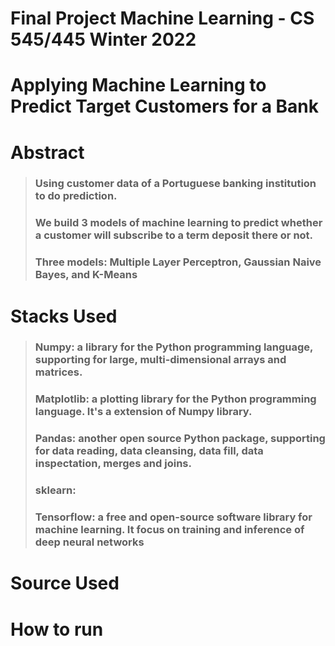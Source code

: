 # Final Project Machine Learning - CS 545/445 Winter 2022
# Applying  Machine Learning to Predict Target Customers for a Bank

# Abstract
> ### Using customer data of a Portuguese  banking institution to do prediction.
> ### We build 3 models of machine learning to predict whether a customer will subscribe to a term deposit there or not.
> ### Three models: Multiple Layer Perceptron, Gaussian Naive Bayes, and K-Means

# Stacks Used
> ### Numpy: a library for the Python programming language, supporting for large, multi-dimensional arrays and matrices.
> ### Matplotlib: a plotting library for the Python programming language. It's a extension of Numpy library.
> ### Pandas: another open source Python package, supporting for data reading, data cleansing, data fill, data inspectation, merges and joins. 
> ### sklearn:
> ### Tensorflow: a free and open-source software library for machine learning. It focus on training and inference of deep neural networks
> 



# Source Used



# How to run
